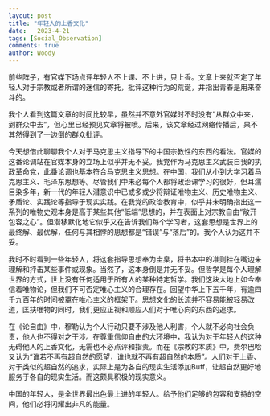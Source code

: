 ```yaml
---
layout: post
title: "年轻人的上香文化"
date:   2023-4-21
tags: [Social_Observation]
comments: true
author: Woody
---
```


前些阵子，有官媒下场点评年轻人不上课、不上进，只上香。文章上来就否定了年轻人对于宗教或者所谓的迷信的寄托，批评这种行为的荒诞，并指出青春是用来奋斗的。

我个人看到这篇文章的时间比较早，虽然并不意外官媒时不时没有“从群众中来，到群众中去”，但心里已经预见文章将被喷。后来，该文章经过网络传播后，果不其然得到了一边倒的群众批评。

今天想借此聊聊我个人对于马克思主义指导下的中国宗教性的东西的看法。官媒的这番论调站在官媒本身的立场上似乎并无不妥。我党作为马克思主义武装自我的执政革命党，此番论调也基本符合马克思主义思想。在中国，我们从小到大学习着马克思主义、毛泽东思想等。尽管我们中未必每个人都将政治课学习的很好，但耳濡目染多年，新一代的年轻人潜意识中已或多或少将辩证唯物主义、历史唯物主义、矛盾论、实践论等指导于现实实践。在我党的政治教育中，似乎并未明确指出这一系列的唯物史观本身是高于某些其他“低端”思想的，并在表面上对宗教自由“敞开包容之心”。但潜移默化地它似乎又在告诉我们每个学习者，这套思想是世界上的最终解、最优解，任何与其相悖的思想都是“错误”与“落后”的。我个人认为这并不妥。

我时不时看到一些年轻人，将这套指导思想奉为圭臬，将书本中的准则挂在嘴边来理解和抨击某些事件或现象。当然了，这本身倒是并无不妥。但哲学是每个人理解世界的方式，世上没有任何适用于所有人的某种特定哲学。我们这块大地上如今奉信着唯物论，但我们不可否定唯心主义的合理存在。回望中华上下五千年，有逾四千九百年的时间被罩在唯心主义的框架下。思想文化的长流并不容易能被轻易改道，匡扶唯物的同时，我们更应正视和顺应人们对于唯心向的东西的追求。

在《论自由》中，穆勒认为个人行动只要不涉及他人利害，个人就不必向社会负责，他人也不得对之干涉。在尊重信仰自由的大环境中，我认为对于年轻人的这种无碍他人的上香文化，无需也不必点评和指责。而在《宗教的本质》中，费尔巴哈又认为“谁若不再有超自然的愿望，谁也就不再有超自然的本质”。人们对于上香、对于类似的超自然的追求，实际上是为各自的现实生活添加Buff，让超自然更好地服务于各自的现实生活。而这颇具积极的现实意义。

中国的年轻人，是全世界最出色最上进的年轻人。给予他们足够的包容和支持的空间，他们必将闪耀出非凡的能量。
